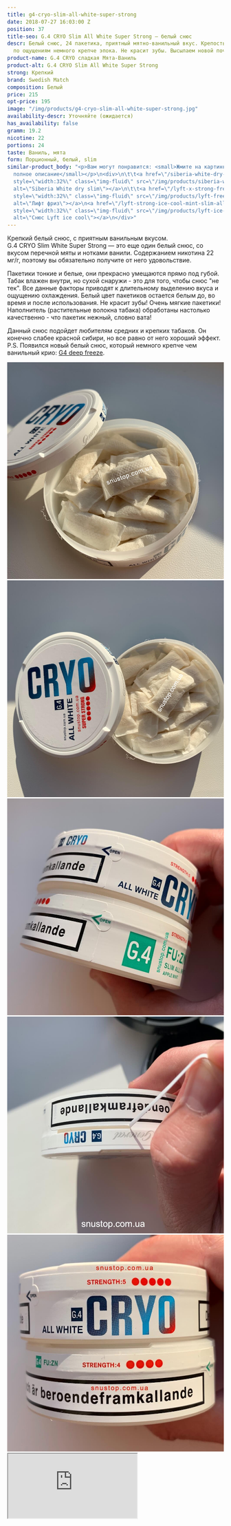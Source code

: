 ```yaml
---
title: g4-cryo-slim-all-white-super-strong
date: 2018-07-27 16:03:00 Z
position: 37
title-seo: G.4 CRYO Slim All White Super Strong — белый снюс
descr: Белый снюс, 24 пакетика, приятный мятно-ванильный вкус. Крепость 22 мг никотина,
  по ощущениям немного крепче эпока. Не красит зубы. Высылаем новой почтой
product-name: G.4 CRYO сладкая Мята-Ваниль
product-alt: G.4 CRYO Slim All White Super Strong
strong: Крепкий
brand: Swedish Match
composition: Белый
price: 215
opt-price: 195
image: "/img/products/g4-cryo-slim-all-white-super-strong.jpg"
availability-descr: Уточняйте (ожидается)
has_availability: false
gramm: 19.2
nicotine: 22
portions: 24
taste: Ваниль, мята
form: Порционный, белый, slim
similar-product_body: "<p>Вам могут понравится: <small>Жмите на картинки и читайте
  полное описание</small></p>\n<div>\n\t\t<a href=\"/siberia-white-dry-slim\"><img
  style=\"width:32%\" class=\"img-fluid\" src=\"/img/products/siberia-white-dry-slim/siberia-open-and-cryo.jpg\"
  alt=\"Siberia White dry slim\"></a>\n\t\t<a href=\"/lyft-x-strong-freeze-slim-white\"><img
  style=\"width:32%\" class=\"img-fluid\" src=\"/img/products/lyft-freeze/lyft-freeze-open.jpg\"
  alt=\"Лифт фриз\"></a>\n<a href=\"/lyft-strong-ice-cool-mint-slim-all-white\"><img
  style=\"width:32%\" class=\"img-fluid\" src=\"/img/products/lyft-ice-cool-mint/snus-lyft-ice-cool-mint.jpg\"
  alt=\"Снюс Lyft ice cool\"></a>\n</div>"
---
```


Крепкий белый снюс, с приятным ванильным вкусом.<br>
G.4 CRYO Slim White Super Strong — это еще один белый снюс, со вкусом перечной мяты и нотками ванили.
Содержанием никотина 22 мг/г, поэтому вы обязательно получите от него удовольствие.

Пакетики тонкие и белые, они прекрасно умещаются прямо под губой. Табак влажен внутри, но сухой снаружи - это для того, чтобы снюс "не тек". Все данные факторы приводят к длительному выделению вкуса и ощущению охлаждения. Белый цвет пакетиков остается белым до, во время и после использования. Не красит зубы! Очень мягкие пакетики! Наполнитель (растительные волокна табака) обработаны настолько качественно - что пакетик нежный, словно вата!

Данный снюс подойдет любителям средних и крепких табаков. Он конечно слабее красной сибири, но все равно от него хороший эффект.
P.S. Появился новый белый снюс, который немного крепче чем ванильный крио: [G4 deep freeze](/g4-deep-freeze-slim-all-white).

<div class="popup-gallery d-flex mb-2">
	<a class="mr-2" href="/img/products/cryo/g4-cryo-all-white-open-portion.jpg" title="Белый снюс (Ванильный крио)"><img class="img-fluid" src="/img/products/cryo/g4-cryo-all-white-open-portion.jpg" alt="G4 Cryo All White Snus Open"></a>
	<a class="mr-2" href="/img/products/cryo/cryo-all-white-open-snus.jpg" title="G4 Cryo All White"><img class="img-fluid" src="/img/products/cryo/cryo-all-white-open-snus.jpg" alt="Ванильный g4 Cryo"></a>
	<a class="mr-2" href="/img/products/cryo/cryo-and-apple-open.jpg" title="Как открыть банку? Потяните за open, след фото"><img class="img-fluid" src="/img/products/cryo/cryo-and-apple-open.jpg" alt="Ванильный g4 Cryo открыть"></a>
	<a class="mr-2" href="/img/products/cryo/how-open-cryo.jpg" title="Тяните ленточку"><img class="img-fluid" src="/img/products/cryo/how-open-cryo.jpg" alt="Ванильный g4 Cryo открываем"></a>
	<a class="mr-2" href="/img/products/cryo/cryo-and-apple-strong.jpg" title="g4 cryo крепче чем <a href='/general-g4-slim-apple-white'>g4 Apple</a>"><img class="img-fluid" src="/img/products/cryo/cryo-and-apple-strong.jpg" alt="g4 cryo крепче чем g4 apple"></a>
</div>
<div class="embed-responsive embed-responsive-16by9 mb-3">
  <iframe class="embed-responsive-item" src="https://www.youtube.com/embed/cZ9qrNA3jgA" allowfullscreen></iframe>
</div>